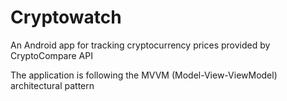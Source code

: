 # Cryptowatch

An Android app for tracking cryptocurrency prices provided by CryptoCompare API

The application is following the MVVM (Model-View-ViewModel) architectural pattern
